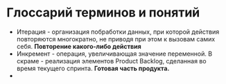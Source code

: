 # Глоссарий терминов и понятий

- Итерация - организация побработки данных, при которой действия повторяются многократно, не приводя при этом к вызовам самих себя. **Повторение какого-либо действия**
- Инкремент - операция, увеличивающая значение переменной. В скраме - реализация элементов Product Backlog, сделанная во время текущего спринта.  **Готовая часть продукта.**
- 